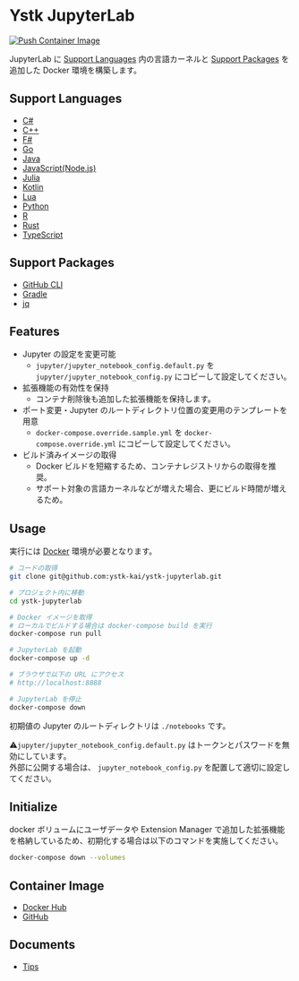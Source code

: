 # Ystk JupyterLab

[![Push Container Image](https://github.com/ystk-kai/ystk-jupyterlab/actions/workflows/push-container-image.yml/badge.svg?branch=master)](https://github.com/ystk-kai/ystk-jupyterlab/actions/workflows/push-container-image.yml)

JupyterLab に [Support Languages](#support-languages) 内の言語カーネルと [Support Packages](#support-packages) を追加した Docker 環境を構築します。

## Support Languages

- [C#](https://docs.microsoft.com/en-us/dotnet/csharp/)
- [C++](https://isocpp.org/)
- [F#](https://fsharp.org/)
- [Go](https://golang.org/)
- [Java](https://www.java.com/ja/)
- [JavaScript(Node.js)](https://nodejs.org/ja/)
- [Julia](https://julialang.org/)
- [Kotlin](https://kotlinlang.org/)
- [Lua](https://www.lua.org/)
- [Python](https://www.python.org/)
- [R](https://www.r-project.org/)
- [Rust](https://www.rust-lang.org/)
- [TypeScript](https://www.typescriptlang.org/)

## Support Packages

- [GitHub CLI](https://github.com/cli/cli)
- [Gradle](https://gradle.org/)
- [jq](https://stedolan.github.io/jq/)

## Features

- Jupyter の設定を変更可能
    - `jupyter/jupyter_notebook_config.default.py` を `jupyter/jupyter_notebook_config.py` にコピーして設定してください。
- 拡張機能の有効性を保持
    - コンテナ削除後も追加した拡張機能を保持します。
- ポート変更・Jupyter のルートディレクトリ位置の変更用のテンプレートを用意
    - `docker-compose.override.sample.yml` を `docker-compose.override.yml` にコピーして設定してください。
- ビルド済みイメージの取得
    - Docker ビルドを短縮するため、コンテナレジストリからの取得を推奨。
    - サポート対象の言語カーネルなどが増えた場合、更にビルド時間が増えるため。

## Usage

実行には [Docker](https://docs.docker.com/get-docker/) 環境が必要となります。

```bash
# コードの取得
git clone git@github.com:ystk-kai/ystk-jupyterlab.git

# プロジェクト内に移動
cd ystk-jupyterlab

# Docker イメージを取得
# ローカルでビルドする場合は docker-compose build を実行
docker-compose run pull

# JupyterLab を起動
docker-compose up -d

# ブラウザで以下の URL にアクセス
# http://localhost:8888

# JupyterLab を停止
docker-compose down
```

初期値の Jupyter のルートディレクトリは `./notebooks` です。

⚠️`jupyter/jupyter_notebook_config.default.py` はトークンとパスワードを無効にしています。  
外部に公開する場合は、 `jupyter_notebook_config.py` を配置して適切に設定してください。

## Initialize

docker ボリュームにユーザデータや Extension Manager で追加した拡張機能を格納しているため、初期化する場合は以下のコマンドを実施してください。

```bash
docker-compose down --volumes
```

## Container Image

- [Docker Hub](https://hub.docker.com/r/ystkkai/ystk-jupyterlab)
- [GitHub](https://github.com/ystk-kai/ystk-jupyterlab/packages/)

## Documents

- [Tips](https://github.com/ystk-kai/ystk-jupyterlab/wiki/Tips)
